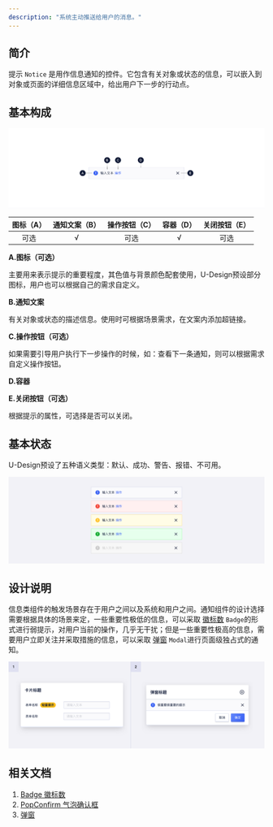 ```yaml
---
description: "系统主动推送给用户的消息。"
---
```

<!--副标题具体写法见源代码模式-->

## 简介

提示 `Notice` 是用作信息通知的控件。它包含有关对象或状态的信息，可以嵌入到对象或页面的详细信息区域中，给出用户下一步的行动点。



## 基本构成
![](../../../images/notice/forms_01.png)

| 图标（A） | 通知文案（B） | 操作按钮（C） | 容器（D） | 关闭按钮（E） |
| :-------: | :-----------: | :-----------: | :-------: | :-----------: |
|   可选    |       √       |     可选      |     √     |     可选      |

**A.图标（可选）**

主要用来表示提示的重要程度，其色值与背景颜色配套使用，U-Design预设部分图标，用户也可以根据自己的需求自定义。

**B.通知文案**

有关对象或状态的描述信息。使用时可根据场景需求，在文案内添加超链接。

**C.操作按钮（可选）**

如果需要引导用户执行下一步操作的时候，如：查看下一条通知，则可以根据需求自定义操作按钮。

**D.容器**

**E.关闭按钮（可选）**

根据提示的属性，可选择是否可以关闭。



## 基本状态

U-Design预设了五种语义类型：默认、成功、警告、报错、不可用。

![](../../../images/notice/states_01.png)



## 设计说明

信息类组件的触发场景存在于用户之间以及系统和用户之间。通知组件的设计选择需要根据具体的场景来定，一些重要性极低的信息，可以采取 [徽标数](http://10.179.234.214:8000/component/Badge/) `Badge`的形式进行弱提示，对用户当前的操作，几乎无干扰；但是一些重要性极高的信息，需要用户立即关注并采取措施的信息，可以采取 [弹窗](http://10.179.234.214:8000/component/Modal/) `Modal`进行页面级独占式的通知。

![](../../../images/notice/descriptions_01.png)





## 相关文档

1. [Badge 徽标数](http://10.179.234.214:8000/component/Badge/)
2. [PopConfirm 气泡确认框](http://10.179.234.214:8000/component/PopConfirm/)
3. [弹窗](http://10.179.234.214:8000/component/Modal/)
